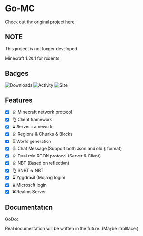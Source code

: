 # Go-MC

Check out the original [project here](https://github.com/Tnze/go-mc)

## NOTE
This project is not longer developed

Minecraft 1.20.1 for rodents

## Badges
![Downloads](https://img.shields.io/github/downloads/Edouard127/go-mc/total)
![Activity](https://img.shields.io/github/commit-activity/w/Edouard127/go-mc)
![Size](https://img.shields.io/github/languages/code-size/Edouard127/go-mc)

## Features

- [x] 👍 Minecraft network protocol
- [x] 👌 Client framework
- [x] ⌛ Server framework
- [x] 👍 Regions & Chunks & Blocks
- [x] ⌛ World generation
- [x] 👍 Chat Message (Support both Json and old `§` format)
- [x] 👍 Dual role RCON protocol (Server & Client)
- [x] 👍 NBT (Based on reflection)
- [x] 👌 SNBT ⇋ NBT
- [x] ⌛ Yggdrasil (Mojang login)
- [x] ⌛ Microsoft login
- [x] ❌ Realms Server

## Documentation

[GoDoc](https://pkg.go.dev/github.com/Edouard127/go-mc?tab=doc)

Real documentation will be written in the future. (Maybe :trollface:)
